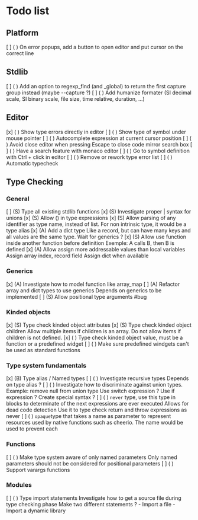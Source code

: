 # Todo list

## Platform
 [ ] ( ) On error popups, add a button to open editor and put cursor on the correct line

## Stdlib
 [ ] ( ) Add an option to regexp_find (and _global) to return the first capture group instead (maybe --capture ?)
 [ ] ( ) Add humanize formater (SI decimal scale, SI binary scale, file size, time relative, duration, ...)

## Editor
 [x] ( ) Show type errors directly in editor
 [ ] ( ) Show type of symbol under mouse pointer
 [ ] ( ) Autocomplete expression at current cursor position
 [ ] ( ) Avoid close editor when pressing Escape to close code mirror search box
 [ ] ( ) Have a search feature with monaco editor
 [ ] ( ) Go to symbol definition with Ctrl + click in editor
 [ ] ( ) Remove or rework type error list
 [ ] ( ) Automatic typecheck

## Type Checking

### General
 [ ] (S) Type all existing stdlib functions
 [x] (S) Investigate proper | syntax for unions
 [x] (S) Allow () in type expressions
 [x] (S) Allow parsing of any identifier as type name, instead of list. For non intrinsic type, it would be a type alias
 [x] (A) Add a dict type
            Like a record, but can have many keys and all values are the same type.
            Wait for generics ?
 [x] (S) Allow use function inside another function before definition
            Exemple: A calls B, then B is defined
 [x] (A) Allow assign more addressable values than local variables
            Assign array index, record field
            Assign dict when available

### Generics
 [x] (A) Investigate how to model function like array_map
 [ ] (A) Refactor array and dict types to use generics
            Depends on generics to be implemented
 [ ] (S) Allow positional type arguments #bug

### Kinded objects
 [x] (S) Type check kinded object attributes
 [x] (S) Type check kinded object children
            Allow multiple items if children is an array.
            Do not allow items if children is not defined.
 [x] ( ) Type check kinded object value, must be a function or a predefined widget
 [ ] ( ) Make sure predefined windgets can't be used as standard functions

### Type system fundamentals
 [x] (B) Type alias / Named types
 [ ] ( ) Investigate recursive types
            Depends on type alias ?
 [ ] ( ) Investigate how to discriminate against union types.
            Example: remove null from union type
            Use switch expression ?
            Use if expression ?
            Create special syntax ?
 [ ] ( ) `never` type, use this type in blocks to determinate of the next expressions are ever executed
            Allows for dead code detection
            Use it to type check return and throw expressions as never
 [ ] ( ) `opaque`type that takes a name as parameter to represent resources used by native functions
            such as cheerio. The name would be used to prevent each

### Functions
 [ ] ( ) Make type system aware of only named parameters
            Only named parameters should not be considered for positional parameters
 [ ] ( ) Support varargs functions

### Modules
 [ ] ( ) Type import statements
            Investigate how to get a source file during type checking phase
            Make two different statements ?
                - Import a file
                - Import a dynamic library

